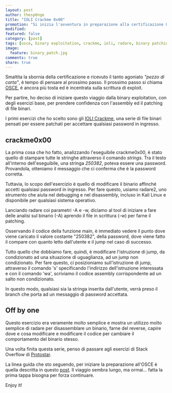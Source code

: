 ```yaml
---
layout: post
author: thesp0nge
title: "IOLI Crackme 0x00"
promotion: "Si inizia l'avventura in preparazione alla certificazione OSCE, con questi semplici esercizi introduttori al binary patching"
modified:
featured: false
category: [post]
tags: [osce, binary exploitation, crackme, ioli, radare, binary patching]
image:
  feature: binary_patch.jpg
comments: true
share: true
---
```


Smaltita la sbornia della certificazione e ricevuto il tanto agoniato _"pezzo
di carta"_, è tempo di pensare al prossimo passo. Il prossimo passo si chiama
[OSCE](https://www.offensive-security.com/information-security-certifications/osce-offensive-security-certified-expert/),
è ancora più tosta ed è incentrata sulla scrittura di exploit.

Per partire, ho deciso di iniziare questo viaggio dalla binary exploitation,
con degli esercizi base, per prendere confidenza con l'assembly ed il patching
di file binari.

I primi esercizi che ho scelto sono gli [IOLI
Crackme](https://github.com/Maijin/Workshop2015/tree/master/IOLI-crackme), una
serie di file binari pensati per essere patchati per accettare qualsiasi
password in ingresso.

## crackme0x00

La prima cosa che ho fatto, analizzando l'eseguibile crackme0x00, è stato
quello di stampare tutte le stringhe attraverso il comando _strings_. Tra il
testo all'interno dell'eseguibile, una stringa _250382_, poteva essere una
password. Provandola, otteniamo il messaggio che ci conferma che è la password
corretta.


Tuttavia, lo scopo dell'esercizio è quello di modificare il binario affinché
accetti qualsiasi password in ingresso. Per fare questo, usiamo radare2, uno
strumento che aiuta nel debugging e nel disassembly, incluso in Kali Linux e
disponibile per qualsiasi sistema operativo.

Lanciando radare coi parametri -A e -w, diciamo al tool di iniziare a fare
delle analisi sul binario (-A) aprendo il file in scrittura (-w) per farne il
patching.

Osservando il codice della funzione main, è immediato vedere il punto dove
viene caricato il valore costante "250382", della password, dove viene fatto il
compare con quanto letto dall'utente e il jump nel caso di successo.

Tutto quello che dobbiamo fare, quindi, è modificare l'istruzione di jump, da
condizionato ad una situazione di uguaglianza, ad un jump non condizionato. Per
fare questo, ci posizioniamo sull'istruzione di jump, attraverso il comando 's'
specificando l'indirizzo dell'istruzione interessata e con il comando 'wa',
scriviamo il codice assembly corrispondente ad un salto non condizionato.

In questo modo, qualsiasi sia la stringa inserita dall'utente, verrà preso il
branch che porta ad un messaggio di password accettata.


## Off by one

Questo esercizio era veramente molto semplice e mostra un utilizzo molto
semplice di radare per disassemblare un binario, farne del reverse, capire dove
e cosa modificare e modificare il codice per cambiare il comportamento del
binario stesso.

Una volta finita questa serie, penso di passare agli esercizi di Stack Overflow
di [Protostar](https://exploit-exercises.com/protostar/).

La linea guida che sto seguendo, per iniziare la preparazione all'OSCE è quella
descritta in questo [post](https://tulpa-security.com/2017/07/18/288/). Il
viaggio sembra lungo, ma ormai... fatta la prima tappa bisogna per forza
continuare.

Enjoy it!
